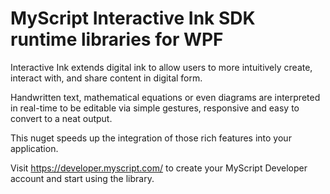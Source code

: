 # MyScript Interactive Ink SDK runtime libraries for WPF

Interactive Ink extends digital ink to allow users to more intuitively create, interact with, and share content in digital form.

Handwritten text, mathematical equations or even diagrams are interpreted in real-time to be editable via simple gestures, responsive and easy to convert to a neat output.

This nuget speeds up the integration of those rich features into your application.

Visit https://developer.myscript.com/ to create your MyScript Developer account and start using the library.

